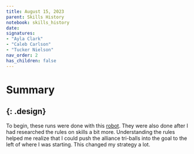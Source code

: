 ```yaml
---
title: August 15, 2023
parent: Skills History
notebook: skills_history
date:
signatures:
- "Ayla Clark"
- "Caleb Carlson"
- "Tucker Nielson"
nav_order: 2
has_children: false
---
```

# Summary
{: .design}
---
To begin, these runs were done with this [robot](/docs/engineering/2023-06-08-ChassisPrototypeTests.html#construct). They were also done after I had researched the rules on skills a bit more. Understanding the rules helped me realize that I could push the alliance tri-balls into the goal to the left of where I was starting. This changed my strategy a lot.
<canvas id="SkillsHistory" to_date="2023-08-15"></canvas>

 